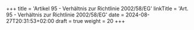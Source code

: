 +++
title = 'Artikel 95 - Verhältnis zur Richtlinie 2002/58/EG'
linkTitle = 'Art. 95 - Verhältnis zur Richtlinie 2002/58/EG'
date = 2024-08-27T20:31:53+02:00
draft = true
weight = 20
+++
